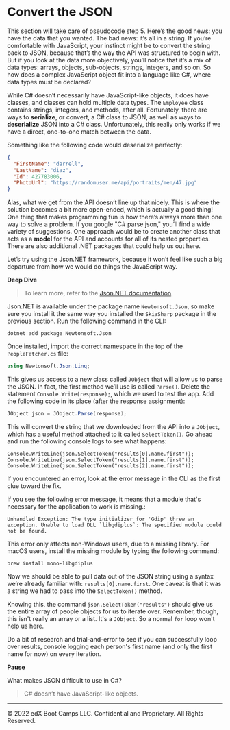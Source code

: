 # Convert the JSON

This section will take care of pseudocode step 5. Here’s the good news: you have the data that you wanted. The bad news: it’s all in a string. If you’re comfortable with JavaScript, your instinct might be to convert the string back to JSON, because that’s the way the API was structured to begin with. But if you look at the data more objectively, you’ll notice that it’s a mix of data types: arrays, objects, sub-objects, strings, integers, and so on. So how does a complex JavaScript object fit into a language like C#, where data types must be declared?

While C# doesn’t necessarily have JavaScript-like objects, it does have classes, and classes can hold multiple data types. The `Employee` class contains strings, integers, and methods, after all. Fortunately, there are ways to **serialize**, or convert, a C# class to JSON, as well as ways to **deserialize** JSON into a C# class. Unfortunately, this really only works if we have a direct, one-to-one match between the data.

Something like the following code would deserialize perfectly:

```json
{
  "FirstName": "darrell",
  "LastName": "diaz",
  "Id": 427783006,
  "PhotoUrl": "https://randomuser.me/api/portraits/men/47.jpg"
}
```

Alas, what we get from the API doesn’t line up that nicely. This is where the solution becomes a bit more open-ended, which is actually a good thing! One thing that makes programming fun is how there’s always more than one way to solve a problem. If you google "C# parse json," you’ll find a wide variety of suggestions. One approach would be to create another class that acts as a **model** for the API and accounts for all of its nested properties. There are also additional .NET packages that could help us out here.

Let’s try using the Json.NET framework, because it won’t feel like such a big departure from how we would do things the JavaScript way.

**Deep Dive**

> To learn more, refer to the [Json.NET documentation](https://www.newtonsoft.com/json/help/html/Introduction.htm).

Json.NET is available under the package name `Newtonsoft.Json`, so make sure you install it the same way you installed the `SkiaSharp` package in the previous section. Run the following command in the CLI:

```console
dotnet add package Newtonsoft.Json
```

Once installed, import the correct namespace in the top of the `PeopleFetcher.cs` file:

```cs
using Newtonsoft.Json.Linq;
```

This gives us access to a new class called `JObject` that will allow us to parse the JSON. In fact, the first method we’ll use is called `Parse()`. Delete the statement `Console.Write(response);`, which we used to test the app. Add the following code in its place (after the response assignment):

```cs
JObject json = JObject.Parse(response);
```

This will convert the string that we downloaded from the API into a `JObject`, which has a useful method attached to it called `SelectToken()`. Go ahead and run the following console logs to see what happens:

```console
Console.WriteLine(json.SelectToken("results[0].name.first"));
Console.WriteLine(json.SelectToken("results[1].name.first"));
Console.WriteLine(json.SelectToken("results[2].name.first"));
```

If you encountered an error, look at the error message in the CLI as the first clue toward the fix.

If you see the following error message, it means that a module that's necessary for the application to work is missing.:

```console
Unhandled Exception: The type initializer for 'Gdip' threw an exception. Unable to load DLL `libgdiplus`: The specified module could not be found.
```

This error only affects non-Windows users, due to a missing library. For macOS users, install the missing module by typing the following command:

```console
brew install mono-libgdiplus
```

Now we should be able to pull data out of the JSON string using a syntax we’re already familiar with: `results[0].name.first`. One caveat is that it was a string we had to pass into the `SelectToken()` method.

Knowing this, the command `json.SelectToken("results")` should give us the entire array of people objects for us to iterate over. Remember, though, this isn't really an array or a list. It's a `JObject`. So a normal `for` loop won't help us here.

Do a bit of research and trial-and-error to see if you can successfully loop over results, console logging each person's first name (and only the first name for now) on every iteration.

**Pause**

What makes JSON difficult to use in C#?

> C# doesn’t have JavaScript-like objects.

---
© 2022 edX Boot Camps LLC. Confidential and Proprietary. All Rights Reserved.